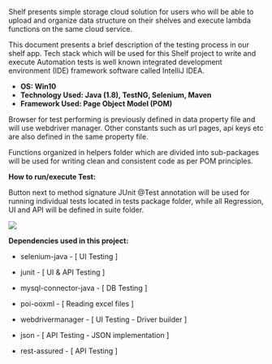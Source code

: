 Shelf presents simple storage cloud solution for users who will be able to upload and organize data structure on their shelves and execute lambda functions on the same cloud service.


This document presents a brief description of the testing process in our shelf app. Tech stack which will be used for this Shelf project to write and execute Automation tests is well known integrated development environment (IDE) framework software called IntelliJ IDEA.

- **OS: Win10**
- **Technology Used: Java (1.8), TestNG, Selenium, Maven**
- **Framework Used: Page Object Model (POM)**

Browser for test performing is previously defined in data property file and will use webdriver manager.
Other constants such as url pages, api keys etc are also defined in the same property file.


Functions organized in helpers folder which are divided into sub-packages will be used for writing clean and consistent code as per POM principles.


**How to run/execute Test:**

Button next to method signature JUnit @Test annotation will be used for running individual tests located in tests package folder, while all Regression, UI and API will be defined in suite folder.


![](C:\Users\Srdjan\Desktop\runtest.jpg)


**Dependencies used in this project:**


- <artifactId>selenium-java</artifactId> - [ UI Testing ]

  
- <artifactId>junit</artifactId> - [ UI & API Testing ]


- <artifactId>mysql-connector-java</artifactId> - [ DB Testing ]
 

- <artifactId>poi-ooxml</artifactId> - [ Reading excel files ]


- <artifactId>webdrivermanager</artifactId> - [ UI Testing - Driver builder ]


- <artifactId>json</artifactId>  - [ API Testing - JSON implementation ]


- <artifactId>rest-assured</artifactId> - [ API Testing ]
    